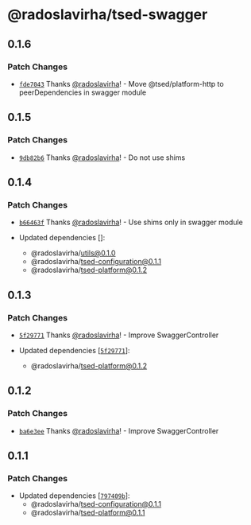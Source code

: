 # @radoslavirha/tsed-swagger

## 0.1.6

### Patch Changes

- [`fde7043`](https://github.com/radoslavirha/toolkit-hub/commit/fde704327fd7aa458e8b65784cfbe937a413e172) Thanks [@radoslavirha](https://github.com/radoslavirha)! - Move @tsed/platform-http to peerDependencies in swagger module

## 0.1.5

### Patch Changes

- [`9db82b6`](https://github.com/radoslavirha/toolkit-hub/commit/9db82b665afc2d2d4a889e569fce0d4df97b63eb) Thanks [@radoslavirha](https://github.com/radoslavirha)! - Do not use shims

## 0.1.4

### Patch Changes

- [`b66463f`](https://github.com/radoslavirha/toolkit-hub/commit/b66463f842aa0100dafa27d1d449b7d570bc47eb) Thanks [@radoslavirha](https://github.com/radoslavirha)! - Use shims only in swagger module

- Updated dependencies []:
  - @radoslavirha/utils@0.1.0
  - @radoslavirha/tsed-configuration@0.1.1
  - @radoslavirha/tsed-platform@0.1.2

## 0.1.3

### Patch Changes

- [`5f29771`](https://github.com/radoslavirha/toolkit-hub/commit/5f297715d58b14a0ccffdfe2e8e0fcb19aa7c624) Thanks [@radoslavirha](https://github.com/radoslavirha)! - Improve SwaggerController

- Updated dependencies [[`5f29771`](https://github.com/radoslavirha/toolkit-hub/commit/5f297715d58b14a0ccffdfe2e8e0fcb19aa7c624)]:
  - @radoslavirha/tsed-platform@0.1.2

## 0.1.2

### Patch Changes

- [`ba6e3ee`](https://github.com/radoslavirha/toolkit-hub/commit/ba6e3ee2f74415e82733c2da32d5cfc121a078be) Thanks [@radoslavirha](https://github.com/radoslavirha)! - Improve SwaggerController

## 0.1.1

### Patch Changes

- Updated dependencies [[`797409b`](https://github.com/radoslavirha/toolkit-hub/commit/797409b9c04a727a6b59bfcd90933dd2ff8abd49)]:
  - @radoslavirha/tsed-configuration@0.1.1
  - @radoslavirha/tsed-platform@0.1.1
